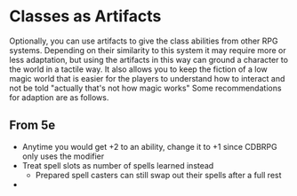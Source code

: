 # Classes as Artifacts

Optionally, you can use artifacts to give the class abilities from other RPG systems. Depending on their similarity to this system it may require more or less adaptation, but using the artifacts in this way can ground a character to the world in a tactile way. It also allows you to keep the fiction of a low magic world that is easier for the players to understand how to interact and not be told "actually that's not how magic works" Some recommendations for adaption are as follows.

## From 5e
- Anytime you would get +2 to an ability, change it to +1 since CDBRPG only uses the modifier
- Treat spell slots as number of spells learned instead
	- Prepared spell casters can still swap out their spells after a full rest
- 

